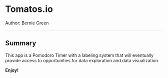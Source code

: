 # Tomatos.io
Author: Bernie Green
___

## Summary
This app is a Pomodoro Timer with a labeling system that will eventually provide access to opportunities for data exploration and data visualization.

**Enjoy!**

